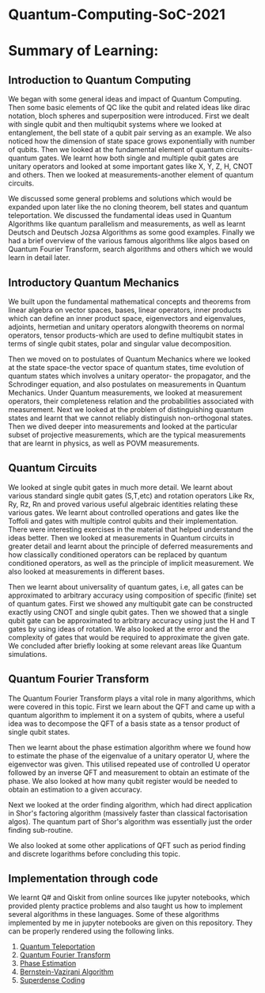# Quantum-Computing-SoC-2021
# Summary of Learning:
## Introduction to Quantum Computing
We began with some general ideas and impact of Quantum Computing. Then some basic elements of QC like the qubit and related ideas like dirac notation, bloch spheres and superposition were introduced. First we dealt with single qubit and then multiqubit systems where we looked at entanglement, the bell state of a qubit pair serving as an example. We also noticed how the dimension of state space grows exponentially with number of qubits. Then we looked at the fundamental element of quantum circuits-quantum gates. We learnt how both single and multiple qubit gates are unitary operators and looked at some important gates like X, Y, Z, H, CNOT and others. Then we looked at measurements-another element of quantum circuits. 

We discussed some general problems and solutions which would be expanded upon later like the no cloning theorem, bell states and quantum teleportation. We discussed the fundamental ideas used in Quantum Algorithms like quantum parallelism and measurements, as well as learnt Deutsch and Deutsch Jozsa Algorithms as some good examples. Finally we had a brief overview of the various famous algorithms like algos based on Quantum Fourier Transform, search algorithms and others which we would learn in detail later. 
## Introductory Quantum Mechanics 
We built upon the fundamental mathematical concepts and theorems from linear algebra on vector spaces, bases, linear operators, inner products which can define an inner product space, eigenvectors and eigenvalues, adjoints, hermetian and unitary operators alongwith theorems on normal operators, tensor products-which are used to define multiqubit states in terms of single qubit states, polar and singular value decomposition.

Then we moved on to postulates of Quantum Mechanics where we looked at the state space-the vector space of quantum states, time evolution of quantum states which involves a unitary operator- the propagator, and the Schrodinger equation, and also postulates on measurements in Quantum Mechanics. Under Quantum measurements, we looked at measurement operators, their completeness relation and the probabilities associated with measurement. Next we looked at the problem of distinguishing quantum states and learnt that we cannot reliably distinguish non-orthogonal states. Then we dived deeper into measurements and looked at the particular subset of projective measurements, which are the typical measurements that are learnt in physics, as well as POVM measurements.
## Quantum Circuits
We looked at single qubit gates in much more detail. We learnt about various standard single qubit gates (S,T,etc) and rotation operators Like Rx, Ry, Rz, Rn and proved various useful algebraic identities relating these various gates. We learnt about controlled operations and gates like the Toffoli and gates with multiple control qubits and their implementation. There were interesting exercises in the material that helped understand the ideas better. Then we looked at measurements in Quantum circuits in greater detail and learnt about the principle of deferred measurements and how classically conditioned operators can be replaced by quantum conditioned operators, as well as the principle of implicit measurement. We also looked at measurements in different bases.

Then we learnt about universality of quantum gates, i.e, all gates can be approximated to arbitrary accuracy using composition of specific (finite) set of quantum gates. First we showed any multiqubit gate can be constructed exactly using CNOT and single qubit gates. Then we showed that a single qubit gate can be approximated to arbitrary accuracy using just the H and T gates by using ideas of rotation. We also looked at the error and the complexity of gates that would be required to approximate the given gate. We concluded after briefly looking at some relevant areas like Quantum simulations.
## Quantum Fourier Transform
The Quantum Fourier Transform plays a vital role in many algorithms, which were covered in this topic. First we learn about the QFT and came up with a quantum algorithm to implement it on a system of qubits, where a useful idea was to decompose the QFT of a basis state as a tensor product of single qubit states. 

Then we learnt about the phase estimation algorithm where we found how to estimate the phase of the eigenvalue of a unitary operator U, where the eigenvector was given. This utilised repeated use of controlled U operator followed by an inverse QFT and measurement to obtain an estimate of the phase. We also looked at how many qubit register would be needed to obtain an estimation to a given accuracy.

Next we looked at the order finding algorithm, which had direct application in Shor's factoring algorithm (massively faster than classical factorisation algos). The quantum part of Shor's algorithm was essentially just the order finding sub-routine.

We also looked at some other applications of QFT such as period finding and discrete logarithms before concluding this topic.
## Implementation through code
We learnt Q# and Qiskit from online sources like jupyter notebooks, which provided plenty practice problems and also taught us how to implement several algorithms in these languages. Some of these algorithms implemented by me in jupyter notebooks are given on this repository. They can be properly rendered using the following links.

1. [Quantum Teleportation](http://localhost:8889/notebooks/Quantum%20Teleportation.ipynb)
1. [Quantum Fourier Transform](http://localhost:8889/notebooks/Quantum%20Fourier%20Transform.ipynb)
1. [Phase Estimation](https://nbviewer.jupyter.org/github/200070090/Quantum-Computing-SoC-2021/blob/main/Phase%20Estimation.ipynb)
1. [Bernstein-Vazirani Algorithm](http://localhost:8889/notebooks/Bernstein-Vazirani%20Algorithm.ipynb)
1. [Superdense Coding](http://localhost:8889/notebooks/Superdense%20Coding.ipynb)

